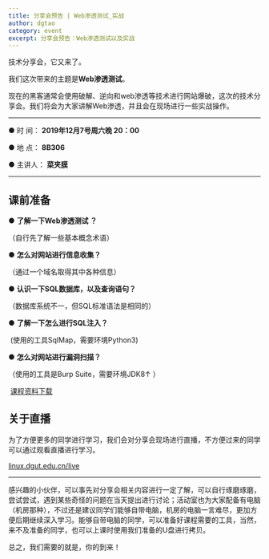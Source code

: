 ```yaml
---
title: 分享会预告 | Web渗透测试_实战
author: dgtao
category: event
excerpt: 分享会预告：Web渗透测试以及实战
---
```

技术分享会，它又来了。

我们这次带来的主题是**Web渗透测试**。

现在的黑客通常会使用破解、逆向和web渗透等技术进行网站爆破，这次的技术分享会。我们将会为大家讲解Web渗透，并且会在现场进行一些实战操作。    

----

 ●  时   间： **2019年12月7号周六晚 20：00**  

 ●  地   点： **8B306**  

 ●  主讲人： **菜夹膜**   

---

## 课前准备


 ●  **了解一下Web渗透测试 ？**  

  （自行先了解一些基本概念术语）  

 ●  **怎么对网站进行信息收集？**  

  （通过一个域名取得其中各种信息）  

 ● **认识一下SQL数据库，以及查询语句？**

  （数据库系统不一，但SQL标准语法是相同的）  

 ●  **了解一下怎么进行SQL注入？**  

​     (使用的工具SqlMap，需要环境Python3)  

 ●  **怎么对网站进行漏洞扫描？**  

   （使用的工具是Burp Suite，需要环境JDK8↑ ）  

​               [课程资料下载](http://pan.dgut.edu.cn/drive/share/open_sharepage/6f3e1fda-b2fe-4b63-9ab5-be2a76f04144:bingosoft)  


## 关于直播

为了方便更多的同学进行学习，我们会对分享会现场进行直播，不方便过来的同学可以通过观看直播进行学习。

 [linux.dgut.edu.cn/live]( linux.dgut.edu.cn/live )


---

 感兴趣的小伙伴，可以事先对分享会相关内容进行一定了解，可以自行琢磨琢磨，尝试尝试，遇到某些奇怪的问题在当天提出进行讨论；活动室也为大家配备有电脑（机房那种），不过还是建议同学们能够自带电脑，机房的电脑一言难尽，更加方便后期继续深入学习。能够自带电脑的同学，可以准备好课程需要的工具，当然，来不及准备的同学，也可以上课时使用我们准备的U盘进行拷贝。

总之，我们需要的就是，你的到来！ 


